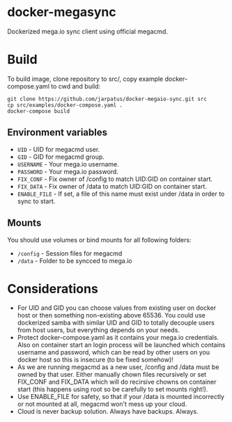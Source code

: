 # docker-megasync
Dockerized mega.io sync client using official megacmd.

# Build
To build image, clone repository to src/, copy example docker-compose.yaml to cwd and build:

```
git clone https://github.com/jarpatus/docker-megaio-sync.git src
cp src/examples/docker-compose.yaml .
docker-compose build
```

## Environment variables
* ```UID``` - UID for megacmd user.
* ```GID``` - GID for megacmd group.
* ```USERNAME``` - Your mega.io username.
* ```PASSWORD``` - Your mega.io password.
* ```FIX_CONF``` - Fix owner of /config to match UID:GID on container start.
* ```FIX_DATA``` - Fix owner of /data to match UID:GID on container start.
* ```ENABLE_FILE``` - If set, a file of this name must exist under /data in order to sync to start.

## Mounts
You should use volumes or bind mounts for all following folders:
* ```/config``` - Session files for megacmd  
* ```/data``` - Folder to be syncced to mega.io

# Considerations
* For UID and GID you can choose values from existing user on docker host or then something non-existing above 65536. You could use dockerized samba with similar UID and GID to totally decouple users from host users, but everything depends on your needs.
* Protect docker-compose.yaml as it contains your mega.io credentials. Also on container start an login process will be launched which contains username and password, which can be read by other users on you docker host so this is insecure (to be fixed somehow)!
* As we are running megacmd as a new user, /config and /data must be owned by that user. Either manually chown files recursively or set FIX_CONF and FIX_DATA which will do recirsive chowns on container start (this happens using root so be carefully to set mounts right!).
* Use ENABLE_FILE for safety, so that if your /data is mounted incorrectly or not mounted at all, megacmd won't mess up your cloud.
* Cloud is never backup solution. Always have backups. Always.
